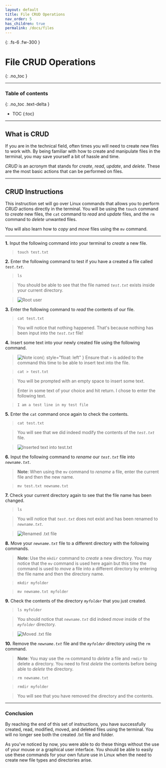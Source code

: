 ```yaml
---
layout: default
title: File CRUD Operations
nav_order: 5
has_children: true
permalink: /docs/files
---
```


{: .fs-6 .fw-300 }

# File CRUD Operations
{: .no_toc }

---

### Table of contents
{: .no_toc .text-delta }
* TOC
{:toc}

---

## What is CRUD

If you are in the technical field, often times you will need to create new files to work with. By being familiar with how to create and manipulate files in the terminal, you may save yourself a bit of hassle and time. 

_CRUD_ is an acronym that stands for _create_, _read_, _update_, and _delete_. These are the most basic actions that can be performed on files.

---

## CRUD Instructions

This instruction set will go over Linux commands that allows you to perform _CRUD_ actions directly in the terminal. You will be using the `touch` command to _create_ new files, the `cat` command to _read_ and _update_ files, and the `rm` command to _delete_ unwanted files.

 You will also learn how to _copy_ and _move_ files using the `mv` command.

---

**1.** Input the following command into your terminal to _create_ a new file.

>```
>touch test.txt
>```


**2.** Enter the following command to test if you have a created a file called *`test.txt`*.

>```
>ls
>```

>You should be able to see that the file named *`test.txt`* exists inside your current directory.

>![Root user](https://github.com/dl90/linux-basics/blob/gh-pages/docs/images/files/rootuser.png?raw=true "Root user")


**3.** Enter the following command to _read_ the contents of our file.

>```
>cat test.txt
>```

>You will notice that nothing happened. That's because nothing has been input into the *`test.txt`* file!


**4.** Insert some text into your newly created file using the following command.

>![Note icon](https://github.com/dl90/linux-basics/blob/gh-pages/docs/images/icons/note.png?raw=true "Note"){: style="float: left" } Ensure that *`>`* is added to the command this time to be able to insert text into the file.

>```
>cat > test.txt
>```

>You will be prompted with an empty space to insert some text.

>Enter in some text of your choice and hit return. I chose to enter the following text.

>```
>I am a test line in my test file
>```


**5.** Enter the `cat` command once again to check the contents.

>```
>cat test.txt
>```

>You will see that we did indeed modify the contents of the *`test.txt`* file.

>![Inserted text into test.txt](https://github.com/dl90/linux-basics/blob/gh-pages/docs/images/files/insert-text.png?raw=true "test.txt has contents")


**6.** Input the following command to _rename_ our *`test.txt`* file into *`newname.txt`*.

>**Note**: When using the `mv` command to _rename_ a file, enter the current file and then the new name.

>```
>mv test.txt newname.txt
>```


**7.** Check your current directory again to see that the file name has been changed.

>```
>ls
>```

>You will notice that *`test.txt`* does not exist and has been renamed to *`newname.txt`*.

>![Renamed .txt file](https://github.com/dl90/linux-basics/blob/gh-pages/docs/images/files/renamed.png?raw=true "Renamed .txt file.")


**8.** Move your *`newname.txt`* file to a different directory with the following commands.

>**Note**: Use the `mkdir` command to _create_ a new directory. You may notice that the `mv` command is used here again but this time the command is used to _move_ a file into a different directory by entering the file name and then the directory name.

>```
>mkdir myfolder
>```

>```
>mv newname.txt myfolder
>```


**9.** Check the contents of the directory *`myfolder`* that you just created.

>```
>ls myfolder
>```

>You should notice that *`newname.txt`* did indeed _move_ inside of the *`myfolder`* directory.

>![Moved .txt file](https://github.com/dl90/linux-basics/blob/gh-pages/docs/images/files/moved.png?raw=true "Moved .txt file.")


**10.** Remove the *`newname.txt`* file and the *`myfolder`* directory using the `rm` command.

>**Note**: You may use the `rm` command to _delete_ a file and `rmdir` to delete a directory. You need to first _delete_ the contents before being able to _delete_ the directory.

>```
>rm newname.txt
>```

>```
>rmdir myfolder
>```

>You will see that you have removed the directory and the contents.

---

### Conclusion

By reaching the end of this set of instructions, you have successfully created, read, modified, moved, and deleted files using the terminal. You will no longer see both the created .txt file and folder.

As you've noticed by now, you were able to do these things without the use of your mouse or a graphical user interface. You should be able to easily use these commands for your own future use in Linux when the need to create new file types and directories arise.
